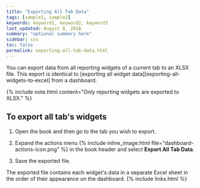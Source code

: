 ```yaml
---
title: "Exporting All Tab Data"
tags: [sample1, sample2]
keywords: keyword1, keyword2, keyword3
last_updated: August 9, 2018
summary: "optional summary here"
sidebar: cxs
toc: false
permalink: exporting-all-tab-data.html
---
```


You can export data from all reporting widgets of a current tab to an XLSX file. This export is identical to [exporting all widget data][exporting-all-widgets-to-excel] from a dashboard.

{% include note.html content="Only reporting widgets are exported to XLSX." %}

## To export all tab's widgets

1. Open the book and then go to the tab you wish to export.

1. Expand the actions menu {% include inline_image.html file="dashboard-actions-icon.png" %} in the book header and select **Export All Tab Data**.

1. Save the exported file.

The exported file contains each widget's data in a separate Excel sheet in the order of their appearance on the dashboard.
{% include links.html %}
